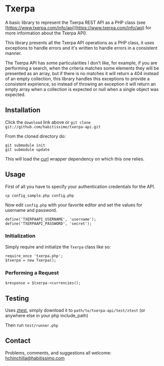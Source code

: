 # Txerpa

A basic library to represent the Txerpa REST API as a PHP class (see [https://www.txerpa.com/info/api](https://www.txerpa.com/info/api) for more
information about the Txerpa API).

This library presents all the Txerpa API operations as a PHP class, it uses exceptions to handle errors and it's written
to handle errors in a consistent manner.

The Txerpa API has some particularities I don't like, for example, if you are performing a search, when the criteria
matches some elements they will be presented as an array, but if there is no matches it will return a 404 instead of an
empty collection, this library handles this exceptions to provide a consistent expirience, so instead of throwing an
exception it will return an empty array when a collection is expected or null when a single object was expected.


## Installation

Click the `download` link above or `git clone git://github.com/habitissimo/txerpa-api.git`

From the cloned directory do:

    git submodule init
    git submodule update

This will load the [curl](https://github.com/hugochinchilla/curl) wrapper dependency on which this one relies.

## Usage

First of all you have to specify your authentication credentials for the API.

    cp config_sample.php config.php
    
Now edit `config.php` with your favorite editor and set the values for username and password.

    define('TXERPAAPI_USERNAME', 'username');
    define('TXERPAAPI_PASSWORD', 'secret');

### Initialization

Simply require and initialize the `Txerpa` class like so:

	require_once 'txerpa.php';
	$txerpa = new Txerpa();
    
### Performing a Request

	$response = $txerpa->currencies();


## Testing

Uses [ztest](http://github.com/jaz303/ztest), simply download it to `path/to/txerpa-api/test/ztest` (or anywhere else in your php include_path)

Then run `test/runner.php`

## Contact

Problems, comments, and suggestions all welcome: [hchinchilla@habitissimo.com](mailto:hchinchilla@habitissimo.com)